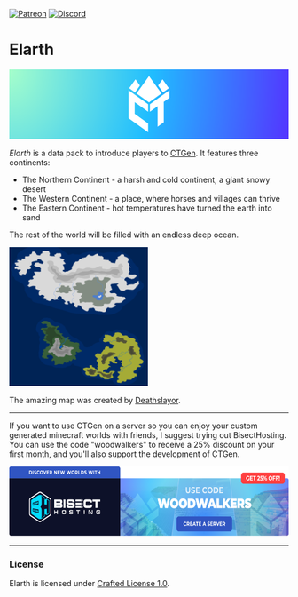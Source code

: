 [![Patreon](https://img.shields.io/badge/Patreon-F96854?style=for-the-badge&logo=patreon&logoColor=white)](https://patreon.com/ToCraft)
[![Discord](https://img.shields.io/discord/1183373613508857906?style=for-the-badge&label=Discord)](https://discord.gg/Y3KqxWDUYy)

# Elarth

<img alt="Banner" height="125" src="https://raw.githubusercontent.com/ToCraft/CraftedTerrainGeneration/refs/heads/dev/assets/branding/PNG/Banners/CTGen_Header_Simple_Logomark.png"></img>

*Elarth* is a data pack to introduce players to [CTGen].
It features three continents:
* The Northern Continent - a harsh and cold continent, a giant snowy desert
* The Western Continent - a place, where horses and villages can thrive
* The Eastern Continent - hot temperatures have turned the earth into sand

The rest of the world will be filled with an endless deep ocean.

<img alt="Map" height="250" src="assets/elarth/textures/gui/elarth.png"></img>

The amazing map was created by [Deathslayor].

---

If you want to use CTGen on a server so you can enjoy your custom generated minecraft worlds with friends, I suggest trying out BisectHosting.
You can use the code "woodwalkers" to receive a 25% discount on your first month, and you'll also support the development of CTGen.

<img alt="BiSect Banner - Code: 'woodwalkers'" height="125" src="https://raw.githubusercontent.com/ToCraft/CraftedTerrainGeneration/refs/heads/dev/assets/branding/PNG/Banners/CTGen_BH_AffiliateBanner.png"></img>

---

### License

Elarth is licensed under [Crafted License 1.0](LICENSE.md).

[CTGen]: https://github.com/ToCraft/CTGen/
[Deathslayor]: https://github.com/Deathslayor/
